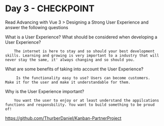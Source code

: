 # Day 3 - CHECKPOINT

Read Advancing with Vue 3 > Designing a Strong User Experience and answer the following questions

What is a User Experience? What should be considered when developing a User Experience?

        The internet is here to stay and so should your best development skills. Learning and growing is very important to a industry that will never stay the same, it' always changing and so should you.

What are some benefits of taking into account the User Experience?

         Is the functionality easy to use? Users can become customers. Make it for the user and make it understandable for them.

Why is the User Experience important?

        You want the user to enjoy or at least understand the appilcations functions and responsbility. You want to build something to be proud of!

https://github.com/ThurberDaniel/Kanban-PartnerProject
